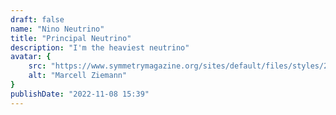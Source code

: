 ```yaml
---
draft: false
name: "Nino Neutrino"
title: "Principal Neutrino"
description: "I'm the heaviest neutrino"
avatar: {
    src: "https://www.symmetrymagazine.org/sites/default/files/styles/2015_hero/public/images/standard/Header_Which_neutrino_is_the_heaviest.jpg?itok=mWdCJo10",
    alt: "Marcell Ziemann"
}
publishDate: "2022-11-08 15:39"
---
```

